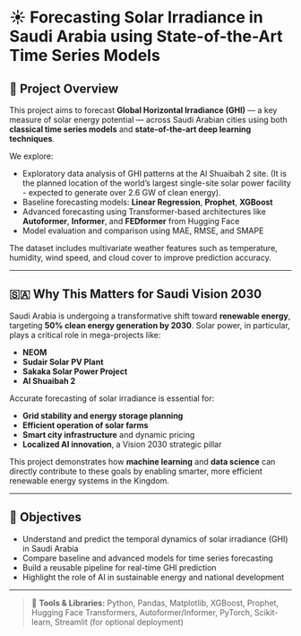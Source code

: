# ☀️ Forecasting Solar Irradiance in Saudi Arabia using State-of-the-Art Time Series Models

## 📌 Project Overview
This project aims to forecast **Global Horizontal Irradiance (GHI)** — a key measure of solar energy potential — across Saudi Arabian cities using both **classical time series models** and **state-of-the-art deep learning techniques**.

We explore:
- Exploratory data analysis of GHI patterns at the Al Shuaibah 2 site. (It is the planned location of the world’s largest single-site solar power facility - expected to generate over 2.6 GW of clean energy).
- Baseline forecasting models: **Linear Regression**, **Prophet**, **XGBoost**
- Advanced forecasting using Transformer-based architectures like **Autoformer**, **Informer**, and **FEDformer** from Hugging Face
- Model evaluation and comparison using MAE, RMSE, and SMAPE

The dataset includes multivariate weather features such as temperature, humidity, wind speed, and cloud cover to improve prediction accuracy.

---

## 🇸🇦 Why This Matters for Saudi Vision 2030

Saudi Arabia is undergoing a transformative shift toward **renewable energy**, targeting **50% clean energy generation by 2030**. Solar power, in particular, plays a critical role in mega-projects like:
- **NEOM**
- **Sudair Solar PV Plant**
- **Sakaka Solar Power Project**
- **Al Shuaibah 2**

Accurate forecasting of solar irradiance is essential for:
- **Grid stability and energy storage planning**
- **Efficient operation of solar farms**
- **Smart city infrastructure** and dynamic pricing
- **Localized AI innovation**, a Vision 2030 strategic pillar

This project demonstrates how **machine learning** and **data science** can directly contribute to these goals by enabling smarter, more efficient renewable energy systems in the Kingdom.

---

## 🧠 Objectives
- Understand and predict the temporal dynamics of solar irradiance (GHI) in Saudi Arabia
- Compare baseline and advanced models for time series forecasting
- Build a reusable pipeline for real-time GHI prediction
- Highlight the role of AI in sustainable energy and national development

---

> 📎 **Tools & Libraries:** Python, Pandas, Matplotlib, XGBoost, Prophet, Hugging Face Transformers, Autoformer/Informer, PyTorch, Scikit-learn, Streamlit (for optional deployment)

